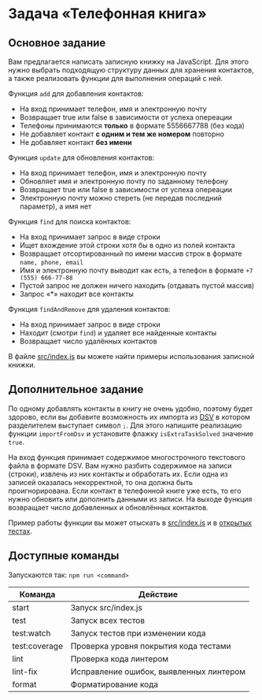 # Задача «Телефонная книга»

## Основное задание

Вам предлагается написать записную книжку на JavaScript. Для этого нужно выбрать подходящую структуру
данных для хранения контактов, а также реализовать функции для выполнения операций с ней.

Функция `add` для добавления контактов:

- На вход принимает телефон, имя и электронную почту
- Возвращает true или false в зависимости от успеха опереации
- Телефоны принимаются **только** в формате 5556667788 (без кода)
- Не добавляет контакт **с одним и тем же номером** повторно
- Не добавляет контакт **без имени**

Функция `update` для обновления контактов:

- На вход принимает телефон, имя и электронную почту
- Обновляет имя и электронную почту по заданному телефону
- Возвращает true или false в зависимости от успеха опереации
- Электронную почту можно стереть (не передав последний параметр), а имя нет

Функция `find` для поиска контактов:

- На вход принимает запрос в виде строки
- Ищет вхождение этой строки хотя бы в одно из полей контакта
- Возвращает отсортированный по имени массив строк в формате `name, phone, email`
- Имя и электронную почту выводит как есть, а телефон в формате `+7 (555) 666-77-88`
- Пустой запрос не должен ничего находить (отдавать пустой массив)
- Запрос «\*» находит все контакты

Функция `findAndRemove` для удаления контактов:

- На вход принимает запрос в виде строки
- Находит (смотри `find`) и удаляет все найденные контакты
- Возвращает число удалённых контактов

В файле [src/index.js](./src/index.js) вы можете найти примеры использования записной книжки.

## Дополнительное задание

По одному добавлять контакты в книгу не очень удобно, поэтому будет здорово, если вы добавите
возможность их импорта из [DSV](https://en.wikipedia.org/wiki/Delimiter-separated_values) в котором
разделителем выступает символ `;`. Для этого напишите реализацию функции `importFromDsv` и установите
флажку `isExtraTaskSolved` значение `true`.

На вход функция принимает содержимое многострочного текстового файла в формате DSV. Вам нужно разбить содержимое на записи (строки), извлечь из них контакты и обработать их. Если одна из записей оказалась некорректной, то она должна быть проигнорирована. Если контакт в телефонной книге уже есть, то его нужно обновить или дополнить данными из записи. На выходе функция возвращает число добавленных и обновлённых контактов.

Пример работы функции вы может отыскать в [src/index.js](./src/index.js) и в [открытых тестах](./test/phonebook.spec.js).

## Доступные команды

Запускаются так: `npm run <command>`

| Команда       | Действие                                |
| ------------- | --------------------------------------- |
| start         | Запуск src/index.js                     |
| test          | Запуск всех тестов                      |
| test:watch    | Запуск тестов при изменении кода        |
| test:coverage | Проверка уровня покрытия кода тестами   |
| lint          | Проверка кода линтером                  |
| lint-fix      | Исправление ошибок, выявленных линтером |
| format        | Форматирование кода                     |
